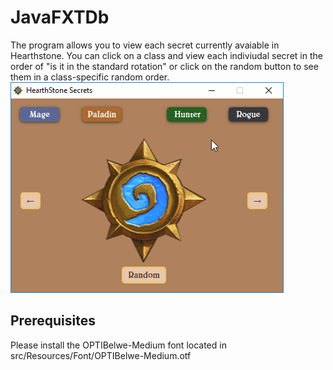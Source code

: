 # JavaFXTDb
The program allows you to view each secret currently avaiable in Hearthstone. You can click on a class and view each indiviudal secret in the order of "is it in the standard rotation" or click on the random button to see them in a class-specific random order.
![](HSProgramGif.gif)

## Prerequisites
Please install the OPTIBelwe-Medium font located in src/Resources/Font/OPTIBelwe-Medium.otf
